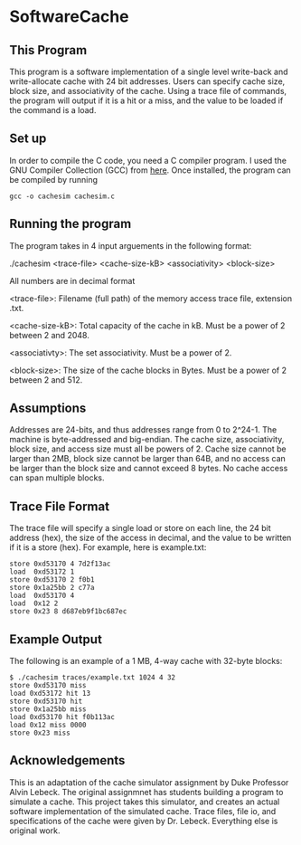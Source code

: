 # SoftwareCache

## This Program
This program is a software implementation of a single level write-back and write-allocate cache with 24 bit addresses. Users can specify cache size, block size, and associativity of the cache. Using a trace file of commands, the program will output if it is a hit or a miss, and the value to be loaded if the command is a load.

## Set up
In order to compile the C code, you need a C compiler program. I used the GNU Compiler Collection (GCC) from [here](https://gcc.gnu.org/). Once installed, the program can be compiled by running 
```
gcc -o cachesim cachesim.c
```

## Running the program
The program takes in 4 input arguements in the following format:

./cachesim \<trace-file\> \<cache-size-kB\> \<associativity\> \<block-size\>

All numbers are in decimal format

\<trace-file\>: Filename (full path) of the memory access trace file, extension .txt.

\<cache-size-kB\>: Total capacity of the cache in kB. Must be a power of 2 between 2 and 2048.

\<associativty\>: The set associativity. Must be a power of 2.

\<block-size\>: The size of the cache blocks in Bytes. Must be a power of 2 between 2 and 512.

## Assumptions
Addresses are 24-bits, and thus addresses range from 0 to 2^24-1. The machine is byte-addressed and big-endian. The cache size,
associativity, block size, and access size must all be powers of 2. Cache size cannot be larger than 2MB, block
size cannot be larger than 64B, and no access can be larger than the block size and cannot exceed 8 bytes.
No cache access can span multiple blocks.

## Trace File Format
The trace file will specify a single load or store on each line, the 24 bit address (hex), the size of the access in decimal, and the value to be written if it is a store (hex). For example, here is example.txt:
```
store 0xd53170 4 7d2f13ac
load  0xd53172 1
store 0xd53170 2 f0b1
store 0x1a25bb 2 c77a
load  0xd53170 4
load  0x12 2
store 0x23 8 d687eb9f1bc687ec
```

## Example Output
The following is an example of a 1 MB, 4-way cache with 32-byte blocks:
```
$ ./cachesim traces/example.txt 1024 4 32
store 0xd53170 miss
load 0xd53172 hit 13
store 0xd53170 hit
store 0x1a25bb miss
load 0xd53170 hit f0b113ac
load 0x12 miss 0000
store 0x23 miss
```

## Acknowledgements
This is an adaptation of the cache simulator assignment by Duke Professor Alvin Lebeck. The original assignmnet has students building a program to simulate a cache. This project takes this simulator, and creates an actual software implementation of the simulated cache. Trace files, file io, and specifications of the cache were given by Dr. Lebeck. Everything else is original work.
